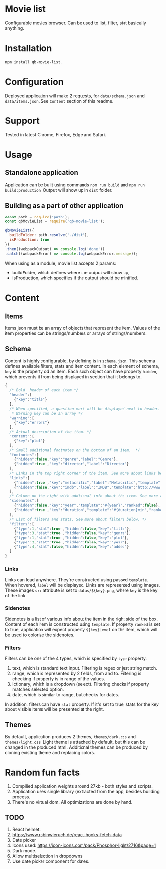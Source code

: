 # Movie list
Configurable movies browser. Can be used to list, filter, stat basically anything.

# Installation
`npm install qb-movie-list`.

# Configuration
Deployed application will make 2 requests, for `data/schema.json` and `data/items.json`.
See `Content` section of this readme.

# Support
Tested in latest Chrome, Firefox, Edge and Safari.

# Usage

## Standalone application
Application can be built using commands `npm run build` and `npm run build:production`. Output will show up in `dist` folder.

## Building as a part of other application
```javascript
const path = require('path');
const qbMovieList = require('qb-movie-list');

qbMovieList({
  buildFolder: path.resolve('./dist'),
  isProduction: true
})
.then((webpackOutput) => console.log('done'))
.catch((webpackError) => console.log(webpackError.message));
```
When using as a module, movie list accepts 2 params:
 - buildFolder, which defines where the output will show up,
 - isProduction, which specifies if the output should be minified.

# Content

## Items
Items json must be an array of objects that represent the item. Values of the item properties can be strings/numbers or arrays of strings/numbers.

## Schema
Content is highly configurable, by defining is in `schema.json`. This schema defines available filters, stats and item content.
In each element of schema, `key` is the property od an item. Each such object can have property `hidden`, which prevents it from being displayed in section that it belongs to.
```javascript
{
  /* Bold  header of each item */
  "header":[
    {"key":"title"}
  ],
  /* When specified, a question mark will be displayed next to header.
   * Warning key can be an array */
  "warning":[
    {"key":"errors"}
  ],
  /* Actual description of the item. */
  "content":[
    {"key":"plot"}
  ],
  /* Small additional footnotes on the bottom of an item.  */
  "footnotes":[
    {"hidden":false,"key":"genre","label":"Genre"},
    {"hidden":true ,"key":"director","label":"Director"}
  ],
  /* Links in the top right corner of the item. See more about links below. */
  "links":[
    {"hidden":true ,"key":"metacritic","label":"Metacritic","template":"http://www.metacritic.com/search/movie/#{title}/results?date_range_from=#{year}"},
    {"hidden":false,"key":"imdb","label":"IMDB","template":"http://www.imdb.com/find?q=#{title}&s=tt&ttype=ft&ref_=fn_ft"}
  ],
  /* Column on the right with addtional info about the item. See more about sidenotes below. */
  "sidenotes":[
    {"hidden":false,"key":"year","template":"#{year}","ranked":false},
    {"hidden":true ,"key":"duration","template":"#{duration}min","ranked":false},
  ],
  /* List of filters and stats. See more about filters below. */
  "filters":[
    {"type":1,"stat":true ,"hidden":false,"key":"title"},
    {"type":3,"stat":true ,"hidden":false,"key":"genre"},
    {"type":1,"stat":true ,"hidden":false,"key":"plot"},
    {"type":2,"stat":true ,"hidden":false,"key":"year"},
    {"type":4,"stat":false,"hidden":false,"key":"added"}
  ]
}
```
### Links
Links can lead anywhere. They're constructed using passed `template`. When hovered, `label` will be displayed.
Links are represented using images. These images `src` attribute is set to `datas/${key}.png`, where `key` is the key of the link.

### Sidenotes
Sidenotes is a list of various info about the item in the right side of the box. Content of each item is constructed using `template`.
If property `ranked` is set to true, application will expect property `${key}Level` on the item, which will be used to colorize the sidenotes.

### Filters
Filters can be one of the 4 types, which is specified by `type` property.
1. text, which is standard text input. Filtering is regex or just string match.
2. range, which is represented by 2 fields, from and to. Filtering is checking if property is in range of the values.
3. ictionary, which is a dropdown (select). Filtering checks if property matches selected option.
4. date, which is similar to range, but checks for dates.

In addition, filters can have `stat` property. If it's set to true, stats for the key about visible items will be presented at the right.

## Themes
By default, application produces 2 themes, `themes/dark.css` and `themes/light.css`. Light theme is attached by default, but this can be changed in the produced html.
Additional themes can be produced by cloning existing theme and replacing colors.

# Random fun facts
1. Compilied application weights around 27kb - both styles and scripts.
2. Application uses single library (extracted from the app) besides building process.
3. There's no virtual dom. All optimizations are done by hand.

## TODO
1. React helmet.
1. https://www.robinwieruch.de/react-hooks-fetch-data
1. Date picker
1. Icons used: https://icon-icons.com/pack/Phosphor-light/2716&page=1
1. Dark mode.
1. Allow multiselection in dropdowns.
1. Use date picker component for dates.
